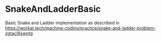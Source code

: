 # SnakeAndLadderBasic

Basic Snake and Ladder implementation as described in https://workat.tech/machine-coding/practice/snake-and-ladder-problem-zgtac9lxwntg
